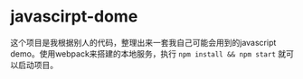 # javascirpt-dome
这个项目是我根据别人的代码，整理出来一套我自己可能会用到的javascript demo。使用webpack来搭建的本地服务，执行  `npm install && npm start` 就可以启动项目。
